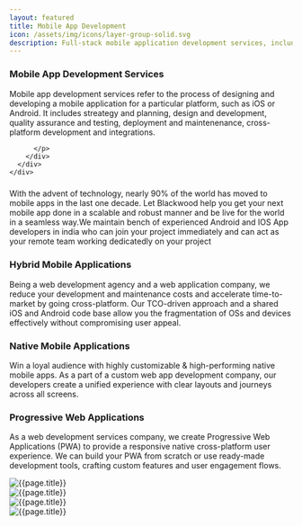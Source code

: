```yaml
---
layout: featured
title: Mobile App Development
icon: /assets/img/icons/layer-group-solid.svg
description: Full-stack mobile application development services, including ground-up bespoke mobile app development (Native / Cross-platform), migration, update, & ongoing maintenance services.
---
```


<section class="about-info pt-100" style="padding-top:0px;">
  <div class="container">
    <div class="row">
      <div class="col-12 text-center">
        <div class="about-info-text">
          <h3>Mobile App Development Services</h3>
          <p>
            Mobile app development services refer to the process of designing and developing a mobile application for a particular platform, such as iOS or Android. It includes streategy and planning, design and development, quality assurance and testing, deployment and maintenenance, cross-platform development and integrations.

          </p>
        </div>
      </div>
    </div>

  </div>
</section>

<div class="row">
    <div class="col-md-12">
        <div class="service-details mb-40">
            <h3></h3>
            <p>With the advent of technology, nearly 90% of the world has moved to mobile apps in the last one decade. Let Blackwood help you get your next mobile app done in a scalable and robust manner and be live for the world in a seamless way.We maintain bench of experienced Android and IOS App developers in india who can join your project immediately and can act as your remote team working dedicatedly on your project

</p>
        </div>
    </div>
</div>

<div class="row">
    <div class="col-md-4">
        <div class="service-details mb-40">
            <h3>Hybrid Mobile Applications</h3>
            <p>Being a web development agency and a web application company, we reduce your development and maintenance costs and accelerate time-to-market by going cross-platform. Our TCO-driven approach and a shared iOS and Android code base allow you the fragmentation of OSs and devices effectively without compromising user appeal.</p>
        </div>
    </div>
    <div class="col-md-4">
        <div class="service-details mb-40">
            <h3>Native Mobile Applications</h3>
            <p>Win a loyal audience with highly customizable & high-performing native mobile apps. As a part of a custom web app development company, our developers create a unified experience with clear layouts and journeys across all screens.</p>
        </div>
    </div>
    <div class="col-md-4">
        <div class="service-details mb-40">
            <h3>Progressive Web Applications</h3>
            <p>As a web development services company, we create Progressive Web Applications (PWA) to provide a responsive native cross-platform user experience. We can build your PWA from scratch or use ready-made development tools, crafting custom features and user engagement flows.</p>
        </div>
    </div>
</div>

<div class="row">
    <div class="col-md-3">
        <div class="service-details mb-40">
            <img src="{{site.baseurl}}/assets/newimage/xamarin.png" alt="{{page.title}}">
        </div>
    </div>
    <div class="col-md-3">
        <div class="service-details mb-40">
            <img src="{{site.baseurl}}/assets/newimage/flutter.png" alt="{{page.title}}">
        </div>
    </div>
    <div class="col-md-3">
        <div class="service-details mb-40">
            <img src="{{site.baseurl}}/assets/newimage/androidstudio.png" alt="{{page.title}}">
        </div>
    </div>
    <div class="col-md-3">
        <div class="service-details mb-40">
            <img src="{{site.baseurl}}/assets/newimage/xcode.jpeg" alt="{{page.title}}">
        </div>
    </div>
</div>
